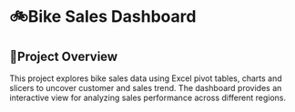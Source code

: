 # 🚲Bike Sales Dashboard

## 📍Project Overview
This project explores bike sales data using Excel pivot tables, charts and slicers to uncover customer and sales trend. The dashboard provides an interactive view for analyzing sales performance across different regions.
